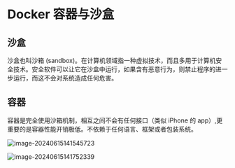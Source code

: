 # Docker 容器与沙盒

## 沙盒

沙盒也叫沙箱 (sandbox)。在计算机领域指一种虚拟技术，而且多用于计算机安全技术。安全软件可以让它在沙盒中运行，如果含有恶意行为，则禁止程序的进一步运行，而这不会对系统造成任何危害。

## 容器

容器是完全使用沙箱机制，相互之间不会有任何接口（类似 iPhone 的 app）,更重要的是容器性能开销极低。不依赖于任何语言、框架或者包装系统。

![image-20240615141545723](https://fastly.jsdelivr.net/gh/LetengZzz/img@main/tc2/img202406151415423.png)

![image-20240615141752339](https://fastly.jsdelivr.net/gh/LetengZzz/img@main/tc2/img202406151417072.png)
